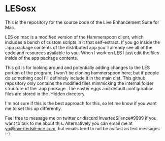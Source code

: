 # LESosx
This is the repository for the source code of the Live Enhancement Suite for Mac.

LES on mac is a modified version of the Hammerspoon client, which includes a bunch of custom scripts in it that self-extract.
If you go inside the .app package contents of the distributed app you'll already see all of the code and resources available to you.
When I work on LES I just edit the files inside of the app package contents.

This git is for looking around and potentially adding changes to the LES portion of the program; I won't be cloning hammerspoon here; but if people do something cool I'll definitely include it in the main dist.
This github repository only contains the modified files mimmicking the internal folder structure of the .app package.
The easter eggs and default configuration files are stored in the .Hidden directory.

I'm not sure if this is the best approach for this, so let me know if you want me to set this up differently.

Feel free to message me on twitter or discord InvertedSilence#9999 if you want to talk to me about this. 
Alternatively you can email me at yo@invertedsilence.com, but emails tend to not be as fast as text messages :-)
